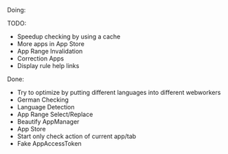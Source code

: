 Doing:

TODO:
* Speedup checking by using a cache
* More apps in App Store
* App Range Invalidation
* Correction Apps
* Display rule help links

Done:
* Try to optimize by putting different languages into different webworkers
* German Checking
* Language Detection
* App Range Select/Replace
* Beautify AppManager
* App Store
* Start only check action of current app/tab
* Fake AppAccessToken

